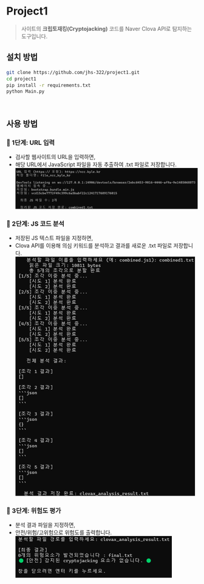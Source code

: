 # Project1
> 사이트의 **크립토재킹(Cryptojacking)** 코드를 Naver Clova API로 탐지하는 도구입니다.<br/>


## 설치 방법
```bash
git clone https://github.com/jhs-322/project1.git
cd project1
pip install -r requirements.txt
python Main.py
```
<br/>

## 사용 방법
### 🔎 1단계: URL 입력
- 검사할 웹사이트의 URL을 입력하면,
- 해당 URL에서 JavaScript 파일을 자동 추출하여 .txt 파일로 저장합니다.
![1단계 - URL 입력](screenshots/step1.png)

### 🧠 2단계: JS 코드 분석
- 저장된 JS 텍스트 파일을 지정하면,
- Clova API를 이용해 의심 키워드를 분석하고 결과를 새로운 .txt 파일로 저장합니다.
![2단계 - 코드 분석](screenshots/step2.png)

### 🚨 3단계: 위험도 평가
- 분석 결과 파일을 지정하면,
- 안전/위험/고위험으로 위험도를 출력합니다.
![3단계 - 결과 출력](screenshots/step3.png)
